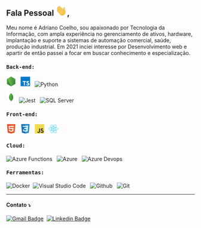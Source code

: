 ## Fala Pessoal <img src="https://raw.githubusercontent.com/ABSphreak/ABSphreak/master/gifs/Hi.gif" width="30">, 
Meu nome é Adriano Coelho,
sou apaixonado por Tecnologia da Informação, com ampla experiência no gerenciamento de ativos, hardware, implantação e suporte a sistemas de automação comercial, saúde, produção industrial. Em 2021 inciei interesse por Desenvolvimento web e apartir de então passei a focar em buscar conhecimento e especialização.

#### <kbd>Back-end:</kbd><br>
<img height="26" title="NodeJS" alt="NodeJS" src="https://raw.githubusercontent.com/devicons/devicon/master/icons/nodejs/nodejs-original.svg"> &nbsp;
<img height="26" title="Typescript" alt="Typescript" src="https://raw.githubusercontent.com/devicons/devicon/master/icons/typescript/typescript-original.svg"> &nbsp;
<img height="26" title="Python" alt="Python" src="https://cdn.jsdelivr.net/gh/devicons/devicon/icons/python/python-original.svg"> &nbsp;

<img height="26" title="MongoDB" alt="MongoDB" src="https://raw.githubusercontent.com/devicons/devicon/master/icons/mongodb/mongodb-original.svg">&nbsp;
<img height="26" title="Jest" alt="Jest" src="https://cdn.freebiesupply.com/logos/large/2x/jest-logo-png-transparent.png"> &nbsp;
<img height="26" title="SQL Server" alt="SQL Server" src="https://img.icons8.com/color/480/microsoft-sql-server.png"> &nbsp;


####  <kbd>Front-end:</kbd><br>
<img height="26" title="HTML" alt="HTML" src="https://raw.githubusercontent.com/devicons/devicon/master/icons/html5/html5-original.svg"> &nbsp;
<img height="26" title="CSS" alt="CSS" src="https://raw.githubusercontent.com/devicons/devicon/master/icons/css3/css3-original.svg"> &nbsp;
<img height="26" title="Javascript" alt="Javascript" src="https://raw.githubusercontent.com/devicons/devicon/master/icons/javascript/javascript-original.svg"> &nbsp;
<img height="26" title="React / React Native" alt="React / React Native" src="https://raw.githubusercontent.com/devicons/devicon/master/icons/react/react-original.svg"> &nbsp;

#### <kbd>Cloud:</kbd><br>
<img height="26" title="Azure Functions" alt="Azure Functions" src="https://mattruma.com/wp-content/uploads/2020/04/AzureFunctions.png"> &nbsp;
<img height="26" title="Azure" alt="Azure" src="https://cdn.jsdelivr.net/gh/devicons/devicon/icons/azure/azure-original.svg"> &nbsp;
<img height="26" title="Azure Devops" alt="Azure Devops" src="https://cdn.iconscout.com/icon/free/png-256/azure-devops-3628645-3029870.png"> &nbsp;

#### <kbd>Ferramentas:</kbd><br>
<img height="26" title="Docker" alt="Docker" src="https://cdn.jsdelivr.net/gh/devicons/devicon/icons/docker/docker-original.svg">&nbsp;
<img height="26" title="Visual Studio Code" alt="Visual Studio Code" src="https://cdn.jsdelivr.net/gh/devicons/devicon/icons/vscode/vscode-original.svg"> &nbsp;
<img height="26" title="Github" alt="Github" src="https://cdn.jsdelivr.net/gh/devicons/devicon/icons/github/github-original.svg"> &nbsp;
<img height="26" title="Git" alt="Git" src="https://cdn.jsdelivr.net/gh/devicons/devicon/icons/git/git-original.svg"> &nbsp;

<hr>

#### Contato ⤵️
[![Gmail Badge](https://img.shields.io/badge/GMAIL-%23DC322F.svg?&style=for-the-badge&logo=gmail&logoColor=white)](mailto:adrianosolid@gmail.com)&nbsp;
[![Linkedin Badge](https://img.shields.io/badge/linkedin%20-%230077B5.svg?&style=for-the-badge&logo=linkedin&logoColor=white)](https://www.linkedin.com/in/adriano-ara%C3%BAjo-co%C3%AAlho-a9020547/)


